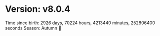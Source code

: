 # Version: v8.0.4
Time since birth: 2926 days, 70224 hours, 4213440 minutes, 252806400 seconds
Season: Autumn 🍁
